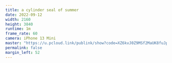 ```yaml
---
title: a cylinder seal of summer
date: 2022-09-12
width: 2160
height: 3840
runtime: 1m
frame_rate: 60
camera: iPhone 13 Mini
master: "https://u.pcloud.link/publink/show?code=XZ6kvJ0Z9MSf2MaUK8fuJpoThH9fWXJTWI2V"
permalink: false
margin_left: 52
---
```

